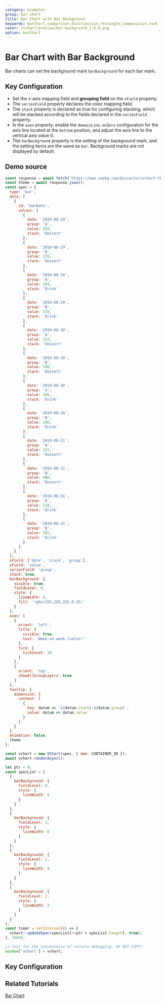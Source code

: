 ```yaml
---
category: examples
group: bar chart
title: Bar Chart with Bar Background
keywords: barChart,comparison,distribution,rectangle,composition,rank
cover: /vchart/preview/bar-background_1.6.0.png
option: barChart
---
```


# Bar Chart with Bar Background

Bar charts can set the background mark `barBackground` for each bar mark.

## Key Configuration

- Set the x-axis mapping field and **grouping field** on the `xField` property.
- The `seriesField` property declares the color mapping field.
- The `stack` property is declared as true for configuring stacking, which will be stacked according to the fields declared in the `seriesField` property.
- In the `axes` property, enable the `domainLine.onZero` configuration for the axis line located at the `bottom` position, and adjust the axis line to the vertical axis value 0.
- The `barBackground` property is the setting of the background mark, and the setting items are the same as `bar`. Background marks are not displayed by default.

## Demo source

```javascript livedemo
const response = await fetch('https://www.unpkg.com/@visactor/vchart-theme@latest/public/vScreenVolcanoBlue.json');
const theme = await response.json();
const spec = {
  type: 'bar',
  data: [
    {
      id: 'barData',
      values: [
        {
          date: '2019-08-29',
          group: 'A',
          value: 154,
          stack: 'Dessert'
        },
        {
          date: '2019-08-29',
          group: 'B',
          value: 378,
          stack: 'Dessert'
        },
        {
          date: '2019-08-29',
          group: 'A',
          value: 103,
          stack: 'Drink'
        },
        {
          date: '2019-08-29',
          group: 'B',
          value: 310,
          stack: 'Drink'
        },
        {
          date: '2019-08-30',
          group: 'A',
          value: 153,
          stack: 'Dessert'
        },
        {
          date: '2019-08-30',
          group: 'B',
          value: 398,
          stack: 'Dessert'
        },
        {
          date: '2019-08-30',
          group: 'A',
          value: 105,
          stack: 'Drink'
        },
        {
          date: '2019-08-30',
          group: 'B',
          value: 298,
          stack: 'Drink'
        },
        {
          date: '2019-08-31',
          group: 'A',
          value: 151,
          stack: 'Dessert'
        },
        {
          date: '2019-08-31',
          group: 'B',
          value: 408,
          stack: 'Dessert'
        },
        {
          date: '2019-08-31',
          group: 'A',
          value: 110,
          stack: 'Drink'
        },
        {
          date: '2019-08-31',
          group: 'B',
          value: 302,
          stack: 'Drink'
        }
      ]
    }
  ],
  xField: ['date', 'stack', 'group'],
  yField: 'value',
  seriesField: 'group',
  stack: true,
  barBackground: {
    visible: true,
    fieldLevel: 0,
    style: {
      lineWidth: 0,
      fill: 'rgba(255,255,255,0.15)'
    }
  },
  axes: [
    {
      orient: 'left',
      title: {
        visible: true,
        text: 'Week-on-week (sales)'
      },
      tick: {
        tickCount: 10
      }
    },
    {
      orient: 'top',
      showAllGroupLayers: true
    }
  ],
  tooltip: {
    dimension: {
      content: [
        {
          key: datum => `${datum.stack}-${datum.group}`,
          value: datum => datum.value
        }
      ]
    }
  },
  animation: false,
  theme
};

const vchart = new VChart(spec, { dom: CONTAINER_ID });
await vchart.renderAsync();

let ptr = 0;
const specList = [
  {
    barBackground: {
      fieldLevel: 0,
      style: {
        lineWidth: 0
      }
    }
  },
  {
    barBackground: {
      fieldLevel: 1,
      style: {
        lineWidth: 0
      }
    }
  },
  {
    barBackground: {
      fieldLevel: 2,
      style: {
        lineWidth: 0
      }
    }
  },
  {
    barBackground: {
      fieldLevel: 2,
      style: {
        lineWidth: 2
      }
    }
  }
];
const timer = setInterval(() => {
  vchart?.updateSpec(specList[++ptr % specList.length], true);
}, 1500);

// Just for the convenience of console debugging, DO NOT COPY!
window['vchart'] = vchart;
```

## Key Configuration

## Related Tutorials

[Bar Chart](link)
